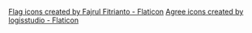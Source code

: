 <a href="https://www.flaticon.com/free-icons/flag" title="flag icons">Flag icons created by Fajrul Fitrianto - Flaticon</a>
<a href="https://www.flaticon.com/free-icons/agree" title="agree icons">Agree icons created by logisstudio - Flaticon</a>
